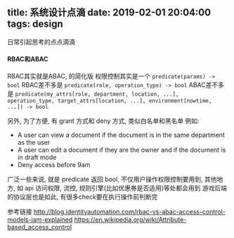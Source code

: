 title: 系统设计点滴
date: 2019-02-01 20:04:00
tags: design
---
日常引起思考的点点滴滴
<!--more-->

#### RBAC和ABAC
RBAC其实就是ABAC, 的简化版
权限控制其实是一个 `predicate(params) -> bool`
RBAC差不多是 `predicate(role, operation_type) -> bool`
ABAC差不多是 `predicate(my_attrs[role, department, location, ...], operation_type, target_attrs[location, ...], environment[nowtime, ...]) -> bool`

另外, 为了方便, 有 grant 方式和 deny 方式, 类似白名单和黑名单
例如:
* A user can view a document if the document is in the same department as the user
* A user can edit a document if they are the owner and if the document is in draft mode
* Deny access before 9am

广泛一些来说, 就是 predicate 返回 bool, 不仅用户操作权限控制要用到,
其他地方, 如 api 访问权限, 流控, 规则引擎(比如优惠券是否适用)等处都会用到
游戏后端的协议层也是如此, 有很多check要在执行操作前判断完

参考链接
http://blog.identityautomation.com/rbac-vs-abac-access-control-models-iam-explained
https://en.wikipedia.org/wiki/Attribute-based_access_control

